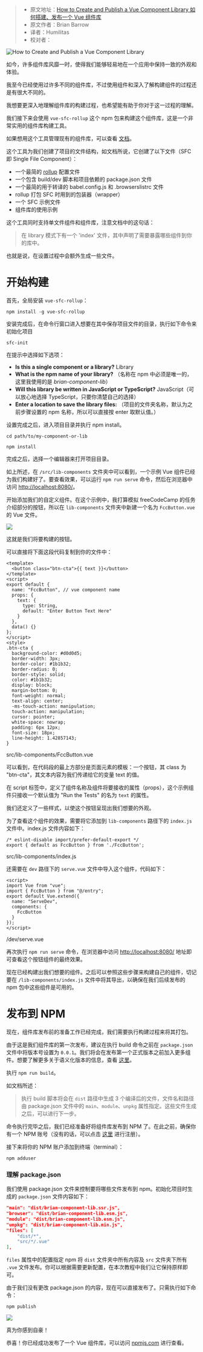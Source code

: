> -   原文地址：[How to Create and Publish a Vue Component Library 如何搭建、发布一个 Vue 组件库](https://www.freecodecamp.org/news/how-to-create-and-publish-a-vue-component-library/)
> -   原文作者：Brian Barrow
> -   译者：Humilitas
> -   校对者：

![How to Create and Publish a Vue Component Library](https://www.freecodecamp.org/news/content/images/size/w2000/2020/07/trnava-university-BEEyeib-am8-unsplash.jpg)

如今，许多组件库风靡一时，使得我们能够轻易地在一个应用中保持一致的外观和体验。

我至今已经使用过许多不同的组件库，不过使用组件和深入了解构建组件的过程还是有很大不同的。

我想要更深入地理解组件库的构建过程，也希望能有助于你对于这一过程的理解。

我们接下来会使用 `vue-sfc-rollup` 这个 npm 包来构建这个组件库，这是一个非常实用的组件库构建工具。

如果想用这个工具管理现有的组件库，可以查看 [文档][1]。

这个工具为我们创建了项目的文件结构，如文档所说，它创建了以下文件（SFC 即 Single File Component）：

-   一个最简的 [rollup][2] 配置文件
-   一个包含 build/dev 脚本和项目依赖的 package.json 文件
-   一个最简的用于转译的 babel.config.js 和 .browserslistrc 文件
-   rollup 打包 SFC 时用到的包装器（wrapper）
-   一个 SFC 示例文件
-   组件库的使用示例

这个工具同时支持单文件组件和组件库，注意文档中的这句话：

> 在 library 模式下有一个 'index' 文件，其中声明了需要暴露哪些组件到你的库中。

也就是说，在设置过程中会额外生成一些文件。

# 开始构建

首先，全局安装 `vue-sfc-rollup`：

`npm install -g vue-sfc-rollup`

安装完成后，在命令行窗口进入想要在其中保存项目文件的目录，执行如下命令来初始化项目

`sfc-init`

在提示中选择如下选项：

-   **Is this a single component or a library?** Library
-   **What is the npm name of your library?** （名称在 npm 中必须是唯一的，这里我使用的是 _brian-component-lib_）
-   **Will this library be written in JavaScript or TypeScript?** JavaScript（可以放心地选择 TypeScript，只要你清楚自己的选择）
-   **Enter a location to save the library files:** （项目的文件夹名称，默认为之前步骤设置的 npm 名称，所以可以直接按 enter 取默认值。）

设置完成之后，进入项目目录并执行 npm install。

```plain
cd path/to/my-component-or-lib

npm install
```

完成之后，选择一个编辑器来打开项目目录。

如上所述，在 `/src/lib-components` 文件夹中可以看到，一个示例 Vue 组件已经为我们构建好了。要查看效果，可以运行 `npm run serve` 命令，然后在浏览器中访问 [http://localhost:8080/][3]。

开始添加我们的自定义组件。在这个示例中，我打算模拟 freeCodeCamp 的任务介绍部分的按钮，所以在 `lib-components` 文件夹中新建一个名为 `FccButton.vue` 的 Vue 文件。

![](https://www.freecodecamp.org/news/content/images/2020/07/Screen-Shot-2020-07-22-at-10.08.05-AM.png)

这就是我们将要构建的按钮。

可以直接将下面这段代码复制到你的文件中：

```vue
<template>
  <button class="btn-cta">{{ text }}</button>
</template>
<script>
export default {
  name: "FccButton", // vue component name
  props: {
    text: {
      type: String,
      default: "Enter Button Text Here"
    }
  },
  data() {}
};
</script>
<style>
.btn-cta {
  background-color: #d0d0d5;
  border-width: 3px;
  border-color: #1b1b32;
  border-radius: 0;
  border-style: solid;
  color: #1b1b32;
  display: block;
  margin-bottom: 0;
  font-weight: normal;
  text-align: center;
  -ms-touch-action: manipulation;
  touch-action: manipulation;
  cursor: pointer;
  white-space: nowrap;
  padding: 6px 12px;
  font-size: 18px;
  line-height: 1.42857143;
}

```

src/lib-components/FccButton.vue

可以看到，在代码段的最上方部分是页面元素的模板：一个按钮，其 class 为 "btn-cta"，其文本内容为我们传递给它的变量 text 的值。

在 script 标签中，定义了组件名称及组件将要接收的属性（props），这个示例组件只接收一个默认值为 "Run the Tests" 的名为 `text` 的属性。

我们还定义了一些样式，以使这个按钮呈现出我们想要的外观。

为了查看这个组件的效果，需要将它添加到 `lib-components` 路径下的 `index.js` 文件中。index.js 文件内容如下：

```plain
/* eslint-disable import/prefer-default-export */
export { default as FccButton } from './FccButton';
```

src/lib-components/index.js

还需要在 `dev` 路径下的 `serve.vue` 文件中导入这个组件，代码如下：

```plain
<script>
import Vue from "vue";
import { FccButton } from "@/entry";
export default Vue.extend({
  name: "ServeDev",
  components: {
    FccButton
  }
});
</script>

```

/dev/serve.vue

再次执行 `npm run serve` 命令，在浏览器中访问 [http://localhost:8080/][4] 地址即可查看这个按钮组件的最终效果。

现在已经构建出我们想要的组件。之后可以参照这些步骤来构建自己的组件，切记要在 `/lib-components/index.js` 文件中将其导出，以确保在我们后续发布的 npm 包中这些组件是可用的。

# 发布到 NPM

现在，组件库发布前的准备工作已经完成，我们需要执行构建过程来将其打包。

由于这是我们组件库的第一次发布，建议在执行 build 命令之前在 `package.json` 文件中将版本号设置为 `0.0.1`。我们将会在发布第一个正式版本之前加入更多组件。想要了解更多关于语义化版本的信息，查看 [这里][5]。

执行 `npm run build`。

如文档所述：

> 执行 build 脚本将会在 `dist` 路径中生成 3 个编译后的文件，文件名和路径由 package.json 文件中的 `main`、`module`、`unpkg` 属性指定。这些文件生成之后，可以进行下一步。

命令执行完毕之后，我们已经准备好将组件库发布到 NPM 了。在此之前，确保你有一个 NPM 账号（没有的话，可以点击 [这里][6] 进行注册）。

接下来将你的 NPM 账户添加到终端（terminal）：

`npm adduser`

### 理解 package.json

我们使用 package.json 文件来控制要将哪些文件发布到 npm。初始化项目时生成的 `package.json` 文件内容如下：

```json
"main": "dist/brian-component-lib.ssr.js",
"browser": "dist/brian-component-lib.esm.js",
"module": "dist/brian-component-lib.esm.js",
"unpkg": "dist/brian-component-lib.min.js",
"files": [
    "dist/*",
    "src/*/.vue"
],
```

`files` 属性中的配置指定 npm 将 `dist` 文件夹中所有内容及 `src` 文件夹下所有 `.vue` 文件发布。你可以根据需要更新配置，在本次教程中我们让它保持原样即可。

由于我们没有更改 package.json 的内容，现在可以直接发布了。只需执行如下命令：

`npm publish`

![](https://www.freecodecamp.org/news/content/images/2020/07/hy.gif)

真为你感到自豪！

恭喜！你已经成功发布了一个 Vue 组件库，可以访问 [npmjs.com][7] 进行查看。

[1]: https://www.npmjs.com/package/vue-sfc-rollup
[2]: https://rollupjs.org/
[3]: http://localhost:8080/
[4]: http://localhost:8080/
[5]: https://docs.npmjs.com/about-semantic-versioning
[6]: https://www.npmjs.com/
[7]: https://www.npmjs.com/
